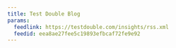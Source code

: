 ```yaml
---
title: Test Double Blog
params:
  feedlink: https://testdouble.com/insights/rss.xml
  feedid: eea8ae27fee5c19893efbcaf72fe9e92
---
```

